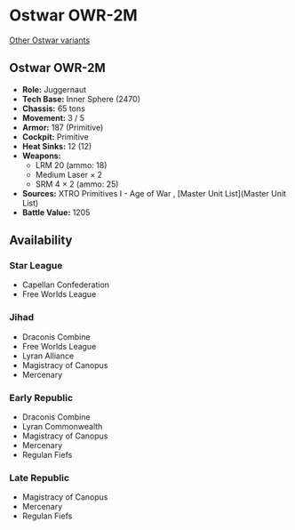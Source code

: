 # Ostwar OWR-2M 

[Other Ostwar variants](../ostwar.md) 

## Ostwar OWR-2M 

- **Role:** Juggernaut 
- **Tech Base:** Inner Sphere (2470) 
- **Chassis:** 65 tons 
- **Movement:** 3 / 5 
- **Armor:** 187 (Primitive) 
- **Cockpit:** Primitive 
- **Heat Sinks:** 12 (12) 
- **Weapons:** 
  - LRM 20 (ammo: 18) 
  - Medium Laser × 2 
  - SRM 4 × 2 (ammo: 25) 
- **Sources:** XTRO Primitives I - Age of War , [Master Unit List](Master Unit List) 
- **Battle Value:** 1205 

## Availability 

### Star League 

- Capellan Confederation 
- Free Worlds League 

### Jihad 

- Draconis Combine 
- Free Worlds League 
- Lyran Alliance 
- Magistracy of Canopus 
- Mercenary 

### Early Republic 

- Draconis Combine 
- Lyran Commonwealth 
- Magistracy of Canopus 
- Mercenary 
- Regulan Fiefs 

### Late Republic 

- Magistracy of Canopus 
- Mercenary 
- Regulan Fiefs 

